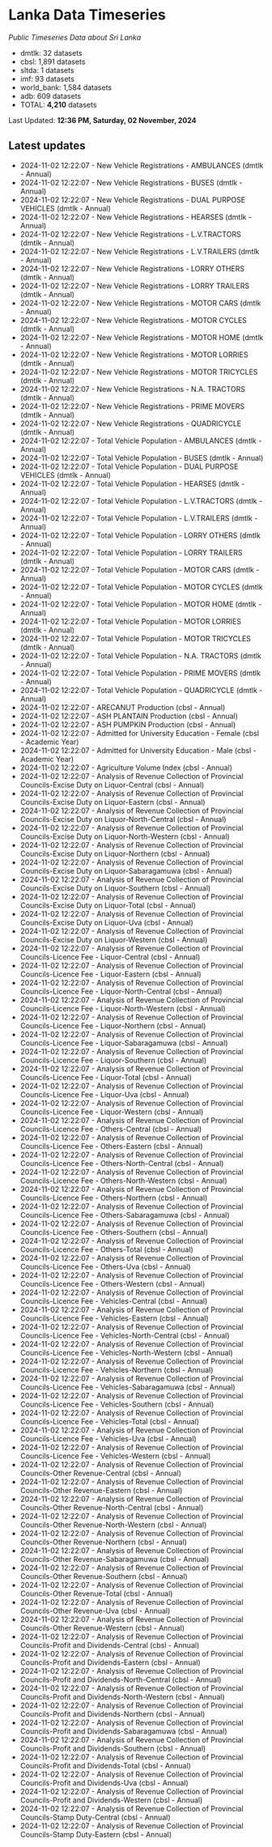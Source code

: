 # Lanka Data Timeseries
*Public Timeseries Data about Sri Lanka*

* dmtlk: 32 datasets
* cbsl: 1,891 datasets
* sltda: 1 datasets
* imf: 93 datasets
* world_bank: 1,584 datasets
* adb: 609 datasets
* TOTAL: **4,210** datasets

Last Updated: **12:36 PM, Saturday, 02 November, 2024**

## Latest updates

* 2024-11-02 12:22:07 - New Vehicle Registrations - AMBULANCES (dmtlk - Annual)
* 2024-11-02 12:22:07 - New Vehicle Registrations - BUSES (dmtlk - Annual)
* 2024-11-02 12:22:07 - New Vehicle Registrations - DUAL PURPOSE VEHICLES (dmtlk - Annual)
* 2024-11-02 12:22:07 - New Vehicle Registrations - HEARSES (dmtlk - Annual)
* 2024-11-02 12:22:07 - New Vehicle Registrations - L.V.TRACTORS (dmtlk - Annual)
* 2024-11-02 12:22:07 - New Vehicle Registrations - L.V.TRAILERS (dmtlk - Annual)
* 2024-11-02 12:22:07 - New Vehicle Registrations - LORRY OTHERS (dmtlk - Annual)
* 2024-11-02 12:22:07 - New Vehicle Registrations - LORRY TRAILERS (dmtlk - Annual)
* 2024-11-02 12:22:07 - New Vehicle Registrations - MOTOR CARS (dmtlk - Annual)
* 2024-11-02 12:22:07 - New Vehicle Registrations - MOTOR CYCLES (dmtlk - Annual)
* 2024-11-02 12:22:07 - New Vehicle Registrations - MOTOR HOME (dmtlk - Annual)
* 2024-11-02 12:22:07 - New Vehicle Registrations - MOTOR LORRIES (dmtlk - Annual)
* 2024-11-02 12:22:07 - New Vehicle Registrations - MOTOR TRICYCLES (dmtlk - Annual)
* 2024-11-02 12:22:07 - New Vehicle Registrations - N.A. TRACTORS (dmtlk - Annual)
* 2024-11-02 12:22:07 - New Vehicle Registrations - PRIME MOVERS (dmtlk - Annual)
* 2024-11-02 12:22:07 - New Vehicle Registrations - QUADRICYCLE (dmtlk - Annual)
* 2024-11-02 12:22:07 - Total Vehicle Population - AMBULANCES (dmtlk - Annual)
* 2024-11-02 12:22:07 - Total Vehicle Population - BUSES (dmtlk - Annual)
* 2024-11-02 12:22:07 - Total Vehicle Population - DUAL PURPOSE VEHICLES (dmtlk - Annual)
* 2024-11-02 12:22:07 - Total Vehicle Population - HEARSES (dmtlk - Annual)
* 2024-11-02 12:22:07 - Total Vehicle Population - L.V.TRACTORS (dmtlk - Annual)
* 2024-11-02 12:22:07 - Total Vehicle Population - L.V.TRAILERS (dmtlk - Annual)
* 2024-11-02 12:22:07 - Total Vehicle Population - LORRY OTHERS (dmtlk - Annual)
* 2024-11-02 12:22:07 - Total Vehicle Population - LORRY TRAILERS (dmtlk - Annual)
* 2024-11-02 12:22:07 - Total Vehicle Population - MOTOR CARS (dmtlk - Annual)
* 2024-11-02 12:22:07 - Total Vehicle Population - MOTOR CYCLES (dmtlk - Annual)
* 2024-11-02 12:22:07 - Total Vehicle Population - MOTOR HOME (dmtlk - Annual)
* 2024-11-02 12:22:07 - Total Vehicle Population - MOTOR LORRIES (dmtlk - Annual)
* 2024-11-02 12:22:07 - Total Vehicle Population - MOTOR TRICYCLES (dmtlk - Annual)
* 2024-11-02 12:22:07 - Total Vehicle Population - N.A. TRACTORS (dmtlk - Annual)
* 2024-11-02 12:22:07 - Total Vehicle Population - PRIME MOVERS (dmtlk - Annual)
* 2024-11-02 12:22:07 - Total Vehicle Population - QUADRICYCLE (dmtlk - Annual)
* 2024-11-02 12:22:07 - ARECANUT Production (cbsl - Annual)
* 2024-11-02 12:22:07 - ASH PLANTAIN Production (cbsl - Annual)
* 2024-11-02 12:22:07 - ASH PUMPKIN Production (cbsl - Annual)
* 2024-11-02 12:22:07 - Admitted for University Education - Female (cbsl - Academic Year)
* 2024-11-02 12:22:07 - Admitted for University Education - Male (cbsl - Academic Year)
* 2024-11-02 12:22:07 - Agriculture Volume Index (cbsl - Annual)
* 2024-11-02 12:22:07 - Analysis of Revenue Collection of Provincial Councils-Excise Duty on Liquor-Central (cbsl - Annual)
* 2024-11-02 12:22:07 - Analysis of Revenue Collection of Provincial Councils-Excise Duty on Liquor-Eastern (cbsl - Annual)
* 2024-11-02 12:22:07 - Analysis of Revenue Collection of Provincial Councils-Excise Duty on Liquor-North-Central (cbsl - Annual)
* 2024-11-02 12:22:07 - Analysis of Revenue Collection of Provincial Councils-Excise Duty on Liquor-North-Western (cbsl - Annual)
* 2024-11-02 12:22:07 - Analysis of Revenue Collection of Provincial Councils-Excise Duty on Liquor-Northern (cbsl - Annual)
* 2024-11-02 12:22:07 - Analysis of Revenue Collection of Provincial Councils-Excise Duty on Liquor-Sabaragamuwa (cbsl - Annual)
* 2024-11-02 12:22:07 - Analysis of Revenue Collection of Provincial Councils-Excise Duty on Liquor-Southern (cbsl - Annual)
* 2024-11-02 12:22:07 - Analysis of Revenue Collection of Provincial Councils-Excise Duty on Liquor-Total (cbsl - Annual)
* 2024-11-02 12:22:07 - Analysis of Revenue Collection of Provincial Councils-Excise Duty on Liquor-Uva (cbsl - Annual)
* 2024-11-02 12:22:07 - Analysis of Revenue Collection of Provincial Councils-Excise Duty on Liquor-Western (cbsl - Annual)
* 2024-11-02 12:22:07 - Analysis of Revenue Collection of Provincial Councils-Licence Fee - Liquor-Central (cbsl - Annual)
* 2024-11-02 12:22:07 - Analysis of Revenue Collection of Provincial Councils-Licence Fee - Liquor-Eastern (cbsl - Annual)
* 2024-11-02 12:22:07 - Analysis of Revenue Collection of Provincial Councils-Licence Fee - Liquor-North-Central (cbsl - Annual)
* 2024-11-02 12:22:07 - Analysis of Revenue Collection of Provincial Councils-Licence Fee - Liquor-North-Western (cbsl - Annual)
* 2024-11-02 12:22:07 - Analysis of Revenue Collection of Provincial Councils-Licence Fee - Liquor-Northern (cbsl - Annual)
* 2024-11-02 12:22:07 - Analysis of Revenue Collection of Provincial Councils-Licence Fee - Liquor-Sabaragamuwa (cbsl - Annual)
* 2024-11-02 12:22:07 - Analysis of Revenue Collection of Provincial Councils-Licence Fee - Liquor-Southern (cbsl - Annual)
* 2024-11-02 12:22:07 - Analysis of Revenue Collection of Provincial Councils-Licence Fee - Liquor-Total (cbsl - Annual)
* 2024-11-02 12:22:07 - Analysis of Revenue Collection of Provincial Councils-Licence Fee - Liquor-Uva (cbsl - Annual)
* 2024-11-02 12:22:07 - Analysis of Revenue Collection of Provincial Councils-Licence Fee - Liquor-Western (cbsl - Annual)
* 2024-11-02 12:22:07 - Analysis of Revenue Collection of Provincial Councils-Licence Fee - Others-Central (cbsl - Annual)
* 2024-11-02 12:22:07 - Analysis of Revenue Collection of Provincial Councils-Licence Fee - Others-Eastern (cbsl - Annual)
* 2024-11-02 12:22:07 - Analysis of Revenue Collection of Provincial Councils-Licence Fee - Others-North-Central (cbsl - Annual)
* 2024-11-02 12:22:07 - Analysis of Revenue Collection of Provincial Councils-Licence Fee - Others-North-Western (cbsl - Annual)
* 2024-11-02 12:22:07 - Analysis of Revenue Collection of Provincial Councils-Licence Fee - Others-Northern (cbsl - Annual)
* 2024-11-02 12:22:07 - Analysis of Revenue Collection of Provincial Councils-Licence Fee - Others-Sabaragamuwa (cbsl - Annual)
* 2024-11-02 12:22:07 - Analysis of Revenue Collection of Provincial Councils-Licence Fee - Others-Southern (cbsl - Annual)
* 2024-11-02 12:22:07 - Analysis of Revenue Collection of Provincial Councils-Licence Fee - Others-Total (cbsl - Annual)
* 2024-11-02 12:22:07 - Analysis of Revenue Collection of Provincial Councils-Licence Fee - Others-Uva (cbsl - Annual)
* 2024-11-02 12:22:07 - Analysis of Revenue Collection of Provincial Councils-Licence Fee - Others-Western (cbsl - Annual)
* 2024-11-02 12:22:07 - Analysis of Revenue Collection of Provincial Councils-Licence Fee - Vehicles-Central (cbsl - Annual)
* 2024-11-02 12:22:07 - Analysis of Revenue Collection of Provincial Councils-Licence Fee - Vehicles-Eastern (cbsl - Annual)
* 2024-11-02 12:22:07 - Analysis of Revenue Collection of Provincial Councils-Licence Fee - Vehicles-North-Central (cbsl - Annual)
* 2024-11-02 12:22:07 - Analysis of Revenue Collection of Provincial Councils-Licence Fee - Vehicles-North-Western (cbsl - Annual)
* 2024-11-02 12:22:07 - Analysis of Revenue Collection of Provincial Councils-Licence Fee - Vehicles-Northern (cbsl - Annual)
* 2024-11-02 12:22:07 - Analysis of Revenue Collection of Provincial Councils-Licence Fee - Vehicles-Sabaragamuwa (cbsl - Annual)
* 2024-11-02 12:22:07 - Analysis of Revenue Collection of Provincial Councils-Licence Fee - Vehicles-Southern (cbsl - Annual)
* 2024-11-02 12:22:07 - Analysis of Revenue Collection of Provincial Councils-Licence Fee - Vehicles-Total (cbsl - Annual)
* 2024-11-02 12:22:07 - Analysis of Revenue Collection of Provincial Councils-Licence Fee - Vehicles-Uva (cbsl - Annual)
* 2024-11-02 12:22:07 - Analysis of Revenue Collection of Provincial Councils-Licence Fee - Vehicles-Western (cbsl - Annual)
* 2024-11-02 12:22:07 - Analysis of Revenue Collection of Provincial Councils-Other Revenue-Central (cbsl - Annual)
* 2024-11-02 12:22:07 - Analysis of Revenue Collection of Provincial Councils-Other Revenue-Eastern (cbsl - Annual)
* 2024-11-02 12:22:07 - Analysis of Revenue Collection of Provincial Councils-Other Revenue-North-Central (cbsl - Annual)
* 2024-11-02 12:22:07 - Analysis of Revenue Collection of Provincial Councils-Other Revenue-North-Western (cbsl - Annual)
* 2024-11-02 12:22:07 - Analysis of Revenue Collection of Provincial Councils-Other Revenue-Northern (cbsl - Annual)
* 2024-11-02 12:22:07 - Analysis of Revenue Collection of Provincial Councils-Other Revenue-Sabaragamuwa (cbsl - Annual)
* 2024-11-02 12:22:07 - Analysis of Revenue Collection of Provincial Councils-Other Revenue-Southern (cbsl - Annual)
* 2024-11-02 12:22:07 - Analysis of Revenue Collection of Provincial Councils-Other Revenue-Total (cbsl - Annual)
* 2024-11-02 12:22:07 - Analysis of Revenue Collection of Provincial Councils-Other Revenue-Uva (cbsl - Annual)
* 2024-11-02 12:22:07 - Analysis of Revenue Collection of Provincial Councils-Other Revenue-Western (cbsl - Annual)
* 2024-11-02 12:22:07 - Analysis of Revenue Collection of Provincial Councils-Profit and Dividends-Central (cbsl - Annual)
* 2024-11-02 12:22:07 - Analysis of Revenue Collection of Provincial Councils-Profit and Dividends-Eastern (cbsl - Annual)
* 2024-11-02 12:22:07 - Analysis of Revenue Collection of Provincial Councils-Profit and Dividends-North-Central (cbsl - Annual)
* 2024-11-02 12:22:07 - Analysis of Revenue Collection of Provincial Councils-Profit and Dividends-North-Western (cbsl - Annual)
* 2024-11-02 12:22:07 - Analysis of Revenue Collection of Provincial Councils-Profit and Dividends-Northern (cbsl - Annual)
* 2024-11-02 12:22:07 - Analysis of Revenue Collection of Provincial Councils-Profit and Dividends-Sabaragamuwa (cbsl - Annual)
* 2024-11-02 12:22:07 - Analysis of Revenue Collection of Provincial Councils-Profit and Dividends-Southern (cbsl - Annual)
* 2024-11-02 12:22:07 - Analysis of Revenue Collection of Provincial Councils-Profit and Dividends-Total (cbsl - Annual)
* 2024-11-02 12:22:07 - Analysis of Revenue Collection of Provincial Councils-Profit and Dividends-Uva (cbsl - Annual)
* 2024-11-02 12:22:07 - Analysis of Revenue Collection of Provincial Councils-Profit and Dividends-Western (cbsl - Annual)
* 2024-11-02 12:22:07 - Analysis of Revenue Collection of Provincial Councils-Stamp Duty-Central (cbsl - Annual)
* 2024-11-02 12:22:07 - Analysis of Revenue Collection of Provincial Councils-Stamp Duty-Eastern (cbsl - Annual)